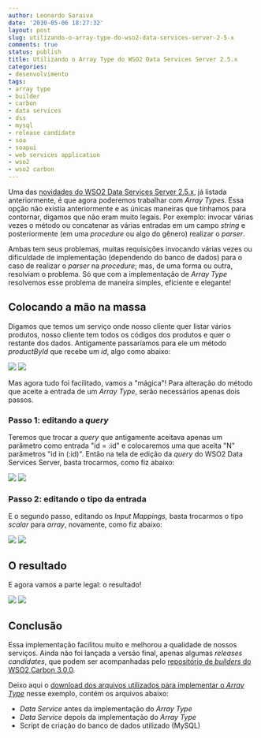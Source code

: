 ```yaml
---
author: Leonardo Saraiva
date: '2010-05-06 18:27:32'
layout: post
slug: utilizando-o-array-type-do-wso2-data-services-server-2-5-x
comments: true
status: publish
title: Utilizando o Array Type do WSO2 Data Services Server 2.5.x
categories:
- desenvolvimento
tags:
- array type
- builder
- carbon
- data services
- dss
- mysql
- release candidate
- soa
- soapui
- web services application
- wso2
- wso2 carbon
---
```


Uma das [novidades do WSO2 Data Services Server 2.5.x](/2010/04/novidades-do-proximo-wso2-data-services-server-2-5-x/), já listada anteriormente, é que
agora poderemos trabalhar com _Array Types_. Essa opção não existia
anteriormente e as únicas maneiras que tínhamos para contornar, digamos que
não eram muito legais. Por exemplo: invocar várias vezes o método ou
concatenar as várias entradas em um campo _string_ e posteriormente (em uma
_procedure_ ou algo do gênero) realizar o _parser_.

Ambas tem seus problemas, muitas requisições invocando várias vezes ou
dificuldade de implementação (dependendo do banco de dados) para o caso de
realizar o _parser_ na _procedure_; mas, de uma forma ou outra, resolviam o
problema. Só que com a implementação de _Array Type_ resolvemos esse problema
de maneira simples, eficiente e elegante!

## Colocando a mão na massa

Digamos que temos um serviço onde nosso cliente quer listar vários produtos,
nosso cliente tem todos os códigos dos produtos e quer o restante dos dados.
Antigamente passaríamos para ele um método _productById_ que recebe um _id_,
algo como abaixo:

[![](http://assets.mcorp.com.br/wp-content/uploads/2010/05/try-it-method-productById-without-array-type-150x150.png)](http://assets.mcorp.com.br/wp-content/uploads/2010/05/try-it-method-productById-without-array-type.png)
[![](http://assets.mcorp.com.br/wp-content/uploads/2010/05/soap-ui-method-productById-without-array-type-150x150.png)](http://assets.mcorp.com.br/wp-content/uploads/2010/05/soap-ui-method-productById-without-array-type.png)

Mas agora tudo foi facilitado, vamos a "mágica"! Para alteração do método que
aceite a entrada de um _Array Type_, serão necessários apenas dois passos.

### Passo 1: editando a _query_

Teremos que trocar a _query_ que antigamente aceitava apenas um parâmetro como
entrada "id = :id" e colocaremos uma que aceita "N" parâmetros "id in (:id)".
Então na tela de edição da _query_ do WSO2 Data Services Server, basta
trocarmos, como fiz abaixo:

[![](http://assets.mcorp.com.br/wp-content/uploads/2010/05/query-without-array-150x150.png)](http://assets.mcorp.com.br/wp-content/uploads/2010/05/query-without-array.png) [![](http://assets.mcorp.com.br/wp-content/uploads/2010/05/query-with-array-150x150.png)](http://assets.mcorp.com.br/wp-content/uploads/2010/05/query-with-array.png)


### Passo 2: editando o tipo da entrada

E o segundo passo, editando os _Input Mappings,_ basta trocarmos o tipo
_scalar_ para _array_, novamente, como fiz abaixo:

[![](http://assets.mcorp.com.br/wp-content/uploads/2010/05/input-scalar-150x150.png)](http://assets.mcorp.com.br/wp-content/uploads/2010/05/input-scalar.png) [![](http://assets.mcorp.com.br/wp-content/uploads/2010/05/input-array-150x150.png)](http://assets.mcorp.com.br/wp-content/uploads/2010/05/input-array.png)



## O resultado

E agora vamos a parte legal: o resultado!

[![](http://assets.mcorp.com.br/wp-content/uploads/2010/05/try-it-method-productById-with-array-type-150x150.png)](http://assets.mcorp.com.br/wp-content/uploads/2010/05/try-it-method-productById-with-array-type.png)
[![](http://assets.mcorp.com.br/wp-content/uploads/2010/05/soap-ui-method-productById-with-array-type-150x150.png)](http://assets.mcorp.com.br/wp-content/uploads/2010/05/soap-ui-method-productById-with-array-type.png)



## Conclusão

Essa implementação facilitou muito e melhorou a qualidade de nossos serviços.
Ainda não foi lançada a versão final, apenas algumas _releases candidates_,
que podem ser acompanhadas pelo [repositório de _builders_ do WSO2 Carbon 3.0.0](http://builder.wso2.org/~carbon/releases/carbon/3.0.0/).

Deixo aqui o [download dos arquivos utilizados para implementar o _Array Type_](http://assets.mcorp.com.br/wp-content/uploads/2010/05/wso2tutorial-array-type.zip) nesse exemplo, contém os arquivos abaixo:

  * _Data Service_ antes da implementação do _Array Type_
  * _Data Service_ depois da implementação do _Array Type_
  * Script de criação do banco de dados utilizado (MySQL)

